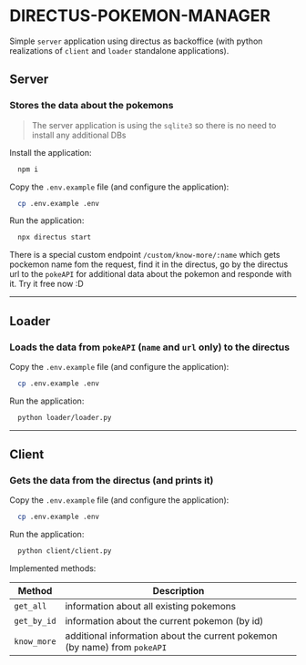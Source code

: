 # DIRECTUS-POKEMON-MANAGER

Simple `server` application using directus as backoffice (with python realizations of `client` and `loader` standalone applications).

## Server

### Stores the data about the pokemons

> The server application is using the `sqlite3` so there is no need to install any additional DBs

Install the application:

```bash
  npm i
```

Copy the `.env.example` file (and configure the application):

```bash
  cp .env.example .env
```

Run the application:

```bash
  npx directus start
```

There is a special custom endpoint `/custom/know-more/:name` which gets pockemon name fom the request, find it in the directus, go by the directus url to the `pokeAPI` for additional data about the pokemon and responde with it. Try it free now :D

---

## Loader

### Loads the data from `pokeAPI` (`name` and `url` only) to the directus

Copy the `.env.example` file (and configure the application):

```bash
  cp .env.example .env
```

Run the application:

```bash
  python loader/loader.py
```

---

## Client

### Gets the data from the directus (and prints it)

Copy the `.env.example` file (and configure the application):

```bash
  cp .env.example .env
```

Run the application:

```bash
  python client/client.py
```

Implemented methods:

| Method      | Description                                                               |
| ----------- | ------------------------------------------------------------------------- |
| `get_all`   | information about all existing pokemons                                   |
| `get_by_id` | information about the current pokemon (by id)                             |
| `know_more` | additional information about the current pokemon (by name) from `pokeAPI` |
